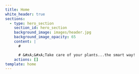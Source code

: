 ```yaml
---
title: Home
white_header: true
sections:
  - type: hero_section
    section_id: hero_section
    background_image: images/header.jpg
    background_image_opacity: 65
    content: |
      #

      # &#xA;&#xA;Take care of your plants...the smart way!
    actions: []
template: home
---
```

